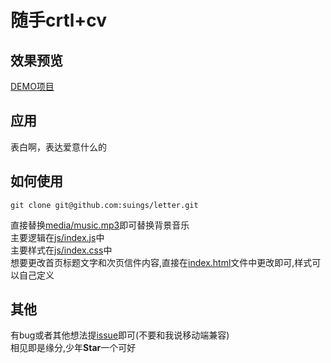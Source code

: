# 随手crtl+cv
## 效果预览
[DEMO项目](https://suings.github.io/letter/)

## 应用
表白啊，表达爱意什么的

## 如何使用
```
git clone git@github.com:suings/letter.git
```
直接替换[media/music.mp3](media/music.mp3)即可替换背景音乐    
主要逻辑在[js/index.js](js/index.js)中   
主要样式在[js/index.css](css/index.css)中   
想要更改首页标题文字和次页信件内容,直接在[index.html](index.html)文件中更改即可,样式可以自己定义  
## 其他
有bug或者其他想法提[issue](https://github.com/suings/letter/issues/new)即可(不要和我说移动端兼容)  
相见即是缘分,少年**Star**一个可好
